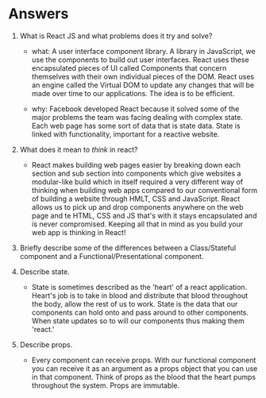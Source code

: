 # Answers

1.  What is React JS and what problems does it try and solve?

    - what: 
    A user interface component library. A library in JavaScript, we use the components to build out user interfaces. React uses these encapsulated pieces of UI called Components that concern themselves with their own individual pieces of the DOM. React uses an engine called the Virtual DOM to update any changes that will be made over time to our applications. The idea is to be efficient.

    - why: 
    Facebook developed React because it solved some of the major problems the team was facing dealing with complex state. Each web page has some sort of data that is state data. State is linked with functionality, important for a reactive website.

2.  What does it mean to _think_ in react?

    - React makes building web pages easier by breaking down each section and sub section into components which give websites a modular-like build which in itself required a very different way of thinking when building web apps compared to our conventional form of building a website through HMLT, CSS and JavaScript. React allows us to pick up and drop components anywhere on the web page and te HTML, CSS and JS that's with it stays encapsulated and is never compromised. Keeping all that in mind as you build your web app is thinking in React!

3.  Briefly describe some of the differences between a Class/Stateful component and a Functional/Presentational component.

4.  Describe state.

    - State is sometimes described as the 'heart' of a react application. Heart's job is to take in blood and distribute that blood throughout the body, allow the rest of us to work. State is the data that our components can hold onto and pass around to other components. When state updates so to will our components thus making them 'react.'

5.  Describe props.

    - Every component can receive props. With our functional component you can receive it as an argument as a props object that you can use in that component. Think of props as the blood that the heart pumps throughout the system. Props are immutable.
